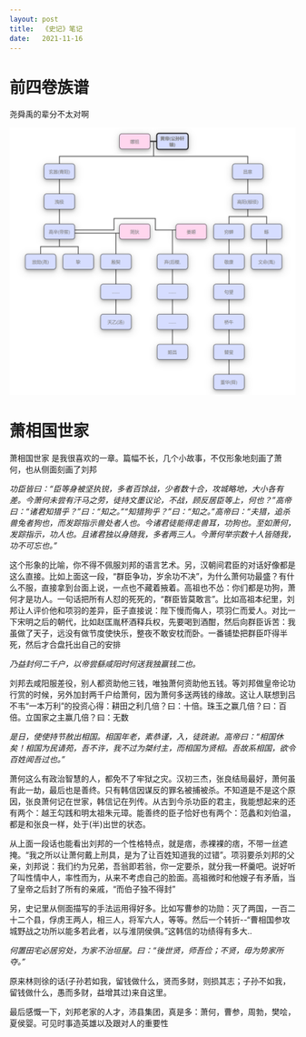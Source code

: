 ```yaml
---
layout:	post
title:	《史记》笔记
date:	2021-11-16
---
```


# 前四卷族谱

尧舜禹的辈分不太对啊

![](/img/familyTree.png)

# 萧相国世家

萧相国世家 是我很喜欢的一章。篇幅不长，几个小故事，不仅形象地刻画了萧何，也从侧面刻画了刘邦

*功臣皆曰：“臣等身被坚执锐，多者百馀战，少者数十合，攻城略地，大小各有差。今萧何未尝有汗马之劳，徒持文墨议论，不战，顾反居臣等上，何也？”高帝曰：“诸君知猎乎？”曰：“知之。”“知猎狗乎？”曰：“知之。”高帝曰：“夫猎，追杀兽兔者狗也，而发踪指示兽处者人也。今诸君徒能得走兽耳，功狗也。至如萧何，发踪指示，功人也。且诸君独以身随我，多者两三人。今萧何举宗数十人皆随我，功不可忘也。”*

这个形象的比喻，你不得不佩服刘邦的语言艺术。另，汉朝间君臣的对话好像都是这么直接。比如上面这一段，“群臣争功，岁余功不决”，为什么萧何功最盛？有什么不服，直接拿到台面上说，一点也不藏着掖着。高祖也不怂：你们都是功狗，萧何才是功人。一句话把所有人怼的死死的，“群臣皆莫敢言”。比如高祖本纪里，刘邦让人评价他和项羽的差异，臣子直接说：陛下慢而侮人，项羽仁而爱人。对比一下宋明之后的朝代，比如赵匡胤杯酒释兵权，先要喝到酒酣，然后向群臣诉苦：我虽做了天子，远没有做节度使快乐，整夜不敢安枕而卧。一番铺垫把群臣吓得半死，然后才合盘托出自己的安排

*乃益封何二千户，以帝尝繇咸阳时何送我独赢钱二也。*

刘邦去咸阳服差役，别人都资助他三钱，唯独萧何资助他五钱。等刘邦做皇帝论功行赏的时候，另外加封两千户给萧何，因为萧何多送两钱的缘故。这让人联想到吕不韦“一本万利”的投资心得：耕田之利几倍？曰：十倍。珠玉之赢几倍？曰：百倍。立国家之主赢几倍？曰：无数

*是日，使使持节赦出相国。相国年老，素恭谨，入，徒跣谢。高帝曰：“相国休矣！相国为民请苑，吾不许，我不过为桀纣主，而相国为贤相。吾故系相国，欲令百姓闻吾过也。”*

萧何这么有政治智慧的人，都免不了牢狱之灾。汉初三杰，张良结局最好，萧何虽有此一劫，最后也是善终。只有韩信因谋反的罪名被捕被杀。不知道是不是这个原因，张良萧何记在世家，韩信记在列传。从古到今杀功臣的君主，我能想起来的还有两个：越王勾践和明太祖朱元璋。能善终的臣子恰好也有两个：范蠡和刘伯温，都是和张良一样，处于(半)出世的状态。

从上面一段话也能看出刘邦的一个性格特点，就是痞，赤裸裸的痞，不带一丝遮掩。“我之所以让萧何戴上刑具，是为了让百姓知道我的过错”。项羽要杀刘邦的父亲，刘邦说：我们约为兄弟，吾翁即若翁，你一定要杀，就分我一杯羹吧。说好听了叫性情中人，率性而为，从来不考虑自己的脸面。高祖微时和他嫂子有矛盾，当了皇帝之后封了所有的亲戚，“而伯子独不得封”

另，史记里从侧面描写的手法运用得好多。比如写曹参的功勋：灭了两国，一百二十二个县，俘虏王两人，相三人，将军六人，等等。然后一个转折--“曹相国参攻城野战之功所以能多若此者，以与淮阴侯俱。”这韩信的功绩得有多大..

*何置田宅必居穷处，为家不治垣屋。曰：“後世贤，师吾俭；不贤，毋为势家所夺。”*

原来林则徐的话(子孙若如我，留钱做什么，贤而多财，则损其志；子孙不如我，留钱做什么，愚而多财，益增其过)来自这里。

最后感慨一下，刘邦老家的人才，沛县集团，真是多：萧何，曹参，周勃，樊哙，夏侯婴。可见时事造英雄以及跟对人的重要性
